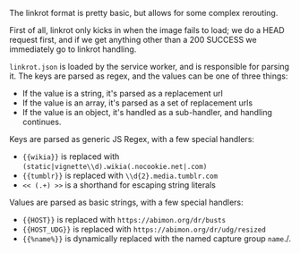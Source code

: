 The linkrot format is pretty basic, but allows for some complex rerouting.

First of all, linkrot only kicks in when the image fails to load; we do a HEAD request first, and if we get anything other than a 200 SUCCESS we immediately go to linkrot handling. 

`linkrot.json` is loaded by the service worker, and is responsible for parsing it. The keys are parsed as regex, and the values can be one of three things:
- If the value is a string, it's parsed as a replacement url
- If the value is an array, it's parsed as a set of replacement urls
- If the value is an object, it's handled as a sub-handler, and handling continues.

Keys are parsed as generic JS Regex, with a few special handlers:
- `{{wikia}}` is replaced with `(static|vignette\\d).wikia(.nocookie.net|.com)`
- `{{tumblr}}` is replaced with `\\d{2}.media.tumblr.com`
- `<< (.+) >>` is a shorthand for escaping string literals

Values are parsed as basic strings, with a few special handlers:
- `{{HOST}}` is replaced with `https://abimon.org/dr/busts`
- `{{HOST_UDG}}` is replaced with `https://abimon.org/dr/udg/resized`
- `{{%name%}}` is dynamically replaced with the named capture group `name`./.